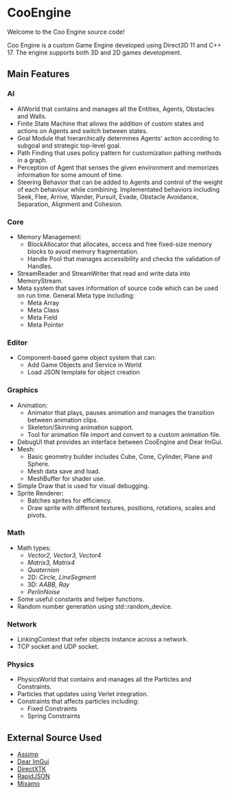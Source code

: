 # CooEngine
Welcome to the Coo Engine source code!

Coo Engine is a custom Game Engine developed using Direct3D 11 and C++ 17. 
The engine supports both 3D and 2D games development. 

## Main Features
### AI
- AIWorld that contains and manages all the Entities, Agents, Obstacles and Walls.
- Finite State Machine that allows the addition of custom states and actions on Agents and switch between states.
- Goal Module that hierarchically determines Agents' action according to subgoal and strategic top-level goal.
- Path Finding that uses policy pattern for customization pathing methods in a graph.
- Perception of Agent that senses the given environment and memorizes information for some amount of time.
- Steering Behavior that can be added to Agents and control of the weight of each behaviour while combining. Implementated behaviors including Seek, Flee, Arrive, Wander, Pursuit, Evade, Obstacle Avoidance, Separation, Alignment and Cohesion.
  
### Core
- Memory Management:
  - BlockAllocator that allocates, access and free fixed-size memory blocks to avoid memory fragmentation.
  - Handle Pool that manages accessibility and checks the validation of Handles.
- StreamReader and StreamWriter that read and write data into MemoryStream. 
- Meta system that saves information of source code which can be used on run time. General Meta type including:
  - Meta Array
  - Meta Class
  - Meta Field
  - Meta Pointer
  
### Editor
- Component-based game object system that can:
  - Add Game Objects and Service in World
  - Load JSON template for object creation

### Graphics
- Animation:
  - Animator that plays, pauses animation and manages the transition between animation clips.
  - Skeleton/Skinning animation support.
  - Tool for animation file import and convert to a custom animation file.
- DebugUI that provides an interface between CooEngine and Dear ImGui.
- Mesh:
  - Basic geometry builder includes Cube, Cone, Cylinder, Plane and Sphere.
  - Mesh data save and load.
  - MeshBuffer for shader use.
- Simple Draw that is used for visual debugging.
- Sprite Renderer:
  - Batches sprites for efficiency.
  - Draw sprite with different textures, positions, rotations, scales and pivots.

### Math
- Math types:
  - *Vector2, Vector3, Vector4*
  - *Matrix3, Matrix4*
  - *Quaternion*
  - 2D: *Circle, LineSegment*
  - 3D: *AABB, Ray*
  - *PerlinNoise*
- Some useful constants and helper functions.
- Random number generation using std::random_device.

### Network
- LinkingContext that refer objects instance across a network.
- TCP socket and UDP socket.

### Physics
- PhysicsWorld that contains and manages all the Particles and Constraints.
- Particles that updates using Verlet integration.
- Constraints that affects particles including:
  - Fixed Constraints
  - Spring Constraints

## External Source Used
- [Assimp](https://github.com/assimp/assimp)
- [Dear ImGui](https://github.com/ocornut/imgui)
- [DirectXTK](https://github.com/microsoft/DirectXTK)
- [RapidJSON](https://rapidjson.org/)
- [Mixamo](https://www.mixamo.com/#/)
